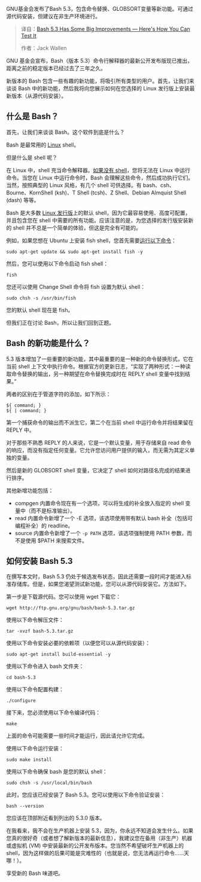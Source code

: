 
<!--
title: Bash 5.3迎来重大改进——教你如何测试
cover: https://cdn.thenewstack.io/media/2025/07/58ed64e4-bash.png
summary: GNU基金会发布了Bash 5.3，包含命令替换、GLOBSORT变量等新功能。可通过源代码安装，但建议在非生产环境进行。
-->

GNU基金会发布了Bash 5.3，包含命令替换、GLOBSORT变量等新功能。可通过源代码安装，但建议在非生产环境进行。

> 译自：[Bash 5.3 Has Some Big Improvements — Here's How You Can Test It](https://thenewstack.io/bash-53-has-some-big-improvements-heres-how-you-can-test-it/)
> 
> 作者：Jack Wallen

GNU 基金会宣布，Bash（版本 5.3）命令行解释器的最新公开发布版现已推出，距离之前的稳定版本已经过去了三年之久。

新版本的 Bash 包含一些有趣的新功能，将吸引所有类型的用户。首先，让我们来谈谈 Bash 中的新功能，然后我将向您展示如何在您选择的 Linux 发行版上安装最新版本（从源代码安装）。

## 什么是 Bash？

首先，让我们来谈谈 Bash。这个软件到底是什么？

Bash 是最常用的 [Linux](https://thenewstack.io/learning-linux-start-here/) shell。

但是什么是 shell 呢？

在 Linux 中，shell 充当命令解释器。[如果没有 shell](https://thenewstack.io/jeffrey-snover-remembers-the-fight-to-launch-powershell/)，您将无法在 Linux 中运行命令。当您在 Linux 中运行命令时，Bash 会理解这些命令，然后成功执行它们。当然，按照典型的 Linux 风格，有几个 shell 可供选择。有 bash、csh、Bourne、KornShell (ksh)、T Shell (tcsh)、Z Shell、Debian Almquist Shell (dash) 等等。

Bash 是大多数 [Linux 发行版](https://thenewstack.io/choosing-a-linux-distribution/)上的默认 shell，因为它最容易使用、高度可配置，并且包含您在 shell 中需要的所有功能。应该注意的是，为您选择的发行版安装新的 shell 并不总是一个简单的体验，但这是完全有可能的。

例如，如果您想在 Ubuntu 上安装 fish shell，您首先需要[运行以下命令](https://thenewstack.io/linux-understand-sudo-to-rule-your-server/)：

```
sudo apt-get update && sudo apt-get install fish -y
```

然后，您可以使用以下命令启动 fish shell：

```
fish
```

您还可以使用 Change Shell 命令将 fish 设置为默认 shell：

```
sudo chsh -s /usr/bin/fish
```

您的默认 shell 现在是 fish。

但我们正在讨论 Bash，所以让我们回到正题。

## Bash 的新功能是什么？

5.3 版本增加了一些重要的新功能，其中最重要的是一种新的命令替换形式，它在当前 shell 上下文中执行命令。根据官方的更新日志，“实现了两种形式：一种读取命令替换的输出，另一种期望在命令替换完成时在 REPLY shell 变量中找到结果。”

两者的区别在于管道字符的添加，如下所示：

```
${ command; }
${ | command; }
```

第一个捕获命令的输出而不派生它，第二个在当前 shell 中运行命令并将结果留在 REPLY 中。

对于那些不熟悉 REPLY 的人来说，它是一个默认变量，用于存储来自 read 命令的响应，而没有指定任何变量。它允许您访问用户提供的输入，而无需为其定义单独的变量。

然后是新的 GLOBSORT shell 变量，它决定了 shell 如何对路径名完成的结果进行排序。

其他新增功能包括：

* compgen 内置命令现在有一个选项，可以将生成的补全放入指定的 shell 变量中（而不是标准输出）。
* read 内置命令新增了一个 -E 选项，该选项使用带有默认 bash 补全（包括可编程补全）的 readline。
* source 内置命令新增了一个 `-p PATH` 选项，该选项强制使用 PATH 参数，而不是使用 $PATH 来搜索文件。

## 如何安装 Bash 5.3

在撰写本文时，Bash 5.3 仍处于候选发布状态，因此还需要一段时间才能进入标准存储库。但是，如果您渴望测试新功能，您可以从源代码安装它。方法如下。

第一步是下载源代码。您可以使用 wget 下载它：

```
wget http://ftp.gnu.org/gnu/bash/bash-5.3.tar.gz
```

使用以下命令解压文件：

```
tar -xvzf bash-5.3.tar.gz
```

使用以下命令安装必要的依赖项（以便您可以从源代码安装）：

```
sudo apt-get install build-essential -y
```

使用以下命令进入 bash 文件夹：

```
cd bash-5.3
```

使用以下命令配置构建：

```
./configure
```

接下来，您必须使用以下命令编译代码：

```
make
```

上面的命令可能需要一些时间才能运行，因此请允许它完成。

使用以下命令运行安装：

```
sudo make install
```

使用以下命令确保 bash 是您的默认 shell：

```
sudo chsh -s /usr/local/bin/bash
```

此时，您应该已经安装了 Bash 5.3。您可以使用以下命令验证安装：

```
bash --version
```

您应该在顶部附近看到列出的 5.3.0 版本。

在我看来，我不会在生产机器上安装 5.3，因为，你永远不知道会发生什么。如果您真的很好奇（或者想了解新版本的最新信息），我建议您在备用（非生产）机器或虚拟机 (VM) 中安装最新的公开发布版本。您当然不希望破坏生产机器上的 shell，因为这样做的后果可能是灾难性的（也就是说，您无法再运行命令……天哪！）。

享受新的 Bash 味道吧。
